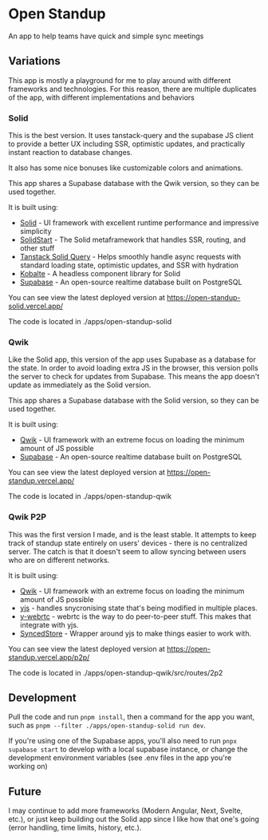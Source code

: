 # Open Standup

An app to help teams have quick and simple sync meetings

## Variations

This app is mostly a playground for me to play around with different frameworks and technologies.
For this reason, there are multiple duplicates of the app, with different implementations and behaviors

### Solid

This is the best version. It uses tanstack-query and the supabase JS client to provide a better UX including SSR, optimistic updates, and practically instant reaction to database changes.

It also has some nice bonuses like customizable colors and animations.

This app shares a Supabase database with the Qwik version, so they can be used together.

It is built using:

- [Solid](https://www.solidjs.com/) - UI framework with excellent runtime performance and impressive simplicity
- [SolidStart](https://start.solidjs.com/getting-started/what-is-solidstart) - The Solid metaframework that handles SSR, routing, and other stuff
- [Tanstack Solid Query](https://tanstack.com/query/latest/) - Helps smoothly handle async requests with standard loading state, optimistic updates, and SSR with hydration
- [Kobalte](https://kobalte.dev/) - A headless component library for Solid
- [Supabase](https://supabase.com) - An open-source realtime database built on PostgreSQL

You can see view the latest deployed version at https://open-standup-solid.vercel.app/

The code is located in ./apps/open-standup-solid

### Qwik

Like the Solid app, this version of the app uses Supabase as a database for the state. In order to avoid loading extra JS in the browser, this version polls the server to check for updates from Supabase. This means the app doesn't update as immediately as the Solid version.

This app shares a Supabase database with the Solid version, so they can be used together.

It is built using:

- [Qwik](https://qwik.builder.io/docs/overview/) - UI framework with an extreme focus on loading the minimum amount of JS possible
- [Supabase](https://supabase.com) - An open-source realtime database built on PostgreSQL

You can see view the latest deployed version at https://open-standup.vercel.app/

The code is located in ./apps/open-standup-qwik

### Qwik P2P

This was the first version I made, and is the least stable. It attempts to keep track of standup state entirely on users' devices - there is no centralized server. The catch is that it doesn't seem to allow syncing between users who are on different networks.

It is built using:

- [Qwik](https://qwik.builder.io/docs/overview/) - UI framework with an extreme focus on loading the minimum amount of JS possible
- [yjs](https://docs.yjs.dev) - handles snycronising state that's being modified in multiple places.
- [y-webrtc](https://github.com/yjs/y-webrtc) - webrtc is the way to do peer-to-peer stuff. This makes that integrate with yjs.
- [SyncedStore](https://syncedstore.org/docs/) - Wrapper around yjs to make things easier to work with.

You can see view the latest deployed version at https://open-standup.vercel.app/p2p/

The code is located in ./apps/open-standup-qwik/src/routes/2p2

## Development

Pull the code and run `pnpm install`, then a command for the app you want, such as `pnpm --filter ./apps/open-standup-solid run dev`.

If you're using one of the Supabase apps, you'll also need to run `pnpx supabase start` to develop with a local supabase instance, or change the development environment variables (see .env files in the app you're working on)

## Future

I may continue to add more frameworks (Modern Angular, Next, Svelte, etc.), or just keep building out the Solid app since I like how that one's going (error handling, time limits, history, etc.).

